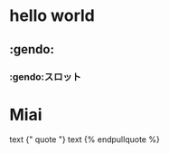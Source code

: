 # hello world
## :gendo:
### :gendo:スロット

# Miai
<!--# git {% pullquote %}-->
text {" quote "} text
{% endpullquote %}

